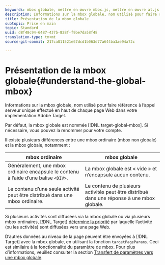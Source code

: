 ```yaml
---
keywords: mbox globale, mettre en œuvre mbox.js, mettre en œuvre at.js
description: Informations sur la mbox globale, nom utilisé pour faire référence à l’appel serveur unique effectué en haut de chaque page Web dans votre implémentation Adobe Target.
title: Présentation de la mbox globale
subtopic: Prise en main
topic: Standard
uuid: d8f48c94-6487-437b-828f-f9be7da58f48
translation-type: tm+mt
source-git-commit: 217ca811521e67dcd1b063d77a644ba3ae94a72c

---
```



# Présentation de la mbox globale{#understand-the-global-mbox}

Informations sur la mbox globale, nom utilisé pour faire référence à l’appel serveur unique effectué en haut de chaque page Web dans votre implémentation Adobe Target.

Par défaut, la mbox globale est nommée [!DNL target-global-mbox]. Si nécessaire, vous pouvez la renommer pour votre compte.

Il existe plusieurs différences entre une mbox ordinaire (mbox non globale) et la mbox globale, notamment :

| mbox ordinaire | mbox globale |
|--- |--- |
| Généralement, une mbox ordinaire encapsule le contenu à l’aide d’une balise `<DIV>`. | La mbox globale est « vide » et n’encapsule aucun contenu. |
| Le contenu d’une seule activité peut être distribué dans une mbox ordinaire. | Le contenu de plusieurs activités peut être distribué dans une réponse à une mbox globale. |

Si plusieurs activités sont diffusées via la mbox globale ou via plusieurs mbox ordinaires, [!DNL Target] [détermine la priorité](../../../../c-activities/priority.md#concept_1780C11FEA57440499F0047DD6900E0F) par laquelle l’activité (ou les activités) sont diffusées vers une page Web.

D’autres données au niveau de la page peuvent être envoyées à [!DNL Target] avec la mbox globale, en utilisant la fonction `targetPageParams`. Ceci est similaire à la fonctionnalité du paramètre de mbox. Pour plus d’informations, veuillez consulter la section [Transfert de paramètres vers une mbox globale](../../../../c-implementing-target/c-implementing-target-for-client-side-web/t-mbox-download/c-understanding-global-mbox/pass-parameters-to-global-mbox.md#concept_33362A04146C4E3C8E7089B65F38B5E5).
